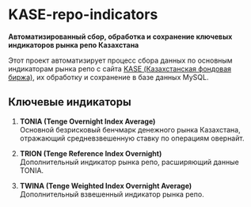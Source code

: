# KASE-repo-indicators

**Автоматизированный сбор, обработка и сохранение ключевых индикаторов рынка репо Казахстана**

Этот проект автоматизирует процесс сбора данных по основным индикаторам рынка репо с сайта [KASE (Казахстанская фондовая биржа)](https://kase.kz), их обработку и сохранение в базе данных MySQL.

## Ключевые индикаторы

1. **TONIA (Tenge Overnight Index Average)**  
   Основной безрисковый бенчмарк денежного рынка Казахстана, отражающий средневзвешенную ставку по операциям овернайт.

2. **TRION (Tenge Reference Index Overnight)**  
   Дополнительный индикатор рынка репо, расширяющий данные TONIA.

3. **TWINA (Tenge Weighted Index Overnight Average)**  
   Дополнительный взвешенный индикатор рынка репо.
